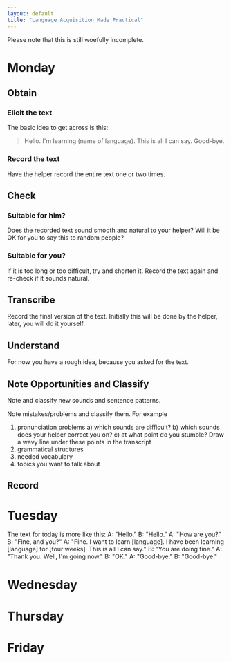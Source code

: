 ```yaml
---
layout: default
title: "Language Acquisition Made Practical"
---
```

Please note that this is still woefully incomplete.
# Monday
## Obtain
### Elicit the text
The basic idea to get across is this:
> Hello.
I'm learning (name of language).
This is all I can say.
Good-bye.
### Record the text
Have the helper record the entire text one or two times.
## Check
### Suitable for him?
Does the recorded text sound smooth and natural to your helper? Will it be OK for you to say this to random people?
### Suitable for you?
If it is too long or too difficult, try and shorten it.
Record the text again and re-check if it sounds natural.
## Transcribe
Record the final version of the text. Initially this will be done by the helper, later, you will do it yourself.
## Understand
For now you have a rough idea, because you asked for the text.
## Note Opportunities and Classify
Note and classify new sounds and sentence patterns.

Note mistakes/problems and classify them. For example

1. pronunciation problems
  a) which sounds are difficult?
  b) which sounds does your helper correct you on?
  c) at what point do you stumble?
Draw a wavy line under these points in the transcript
2. grammatical structures
3. needed vocabulary
4. topics you want to talk about
## Record
# Tuesday
The text for today is more like this:
A: "Hello."
 B: "Hello."
A: "How are you?"
 B: "Fine, and you?"
A: "Fine.
    I want to learn [language].
    I have been learning [language] for [four weeks].
    This is all I can say."
 B: "You are doing fine."
A: "Thank you.
    Well, I'm going now."
 B: "OK."
A: "Good-bye."
 B: "Good-bye."
# Wednesday
# Thursday
# Friday

